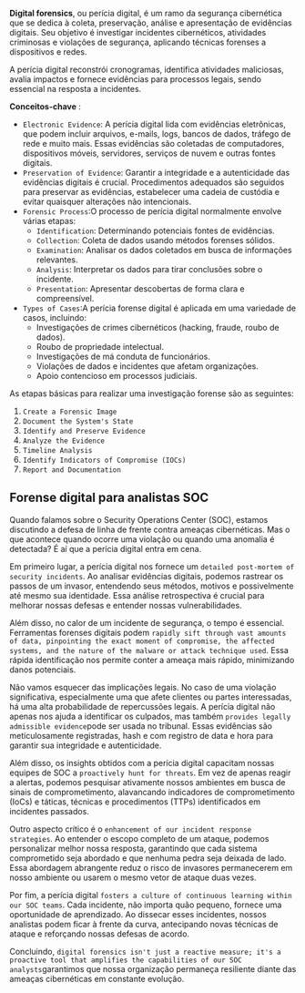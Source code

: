 **Digital forensics**, ou perícia digital, é um ramo da segurança cibernética que se dedica à coleta, preservação, análise e apresentação de evidências digitais. Seu objetivo é investigar incidentes cibernéticos, atividades criminosas e violações de segurança, aplicando técnicas forenses a dispositivos e redes.

A perícia digital reconstrói cronogramas, identifica atividades maliciosas, avalia impactos e fornece evidências para processos legais, sendo essencial na resposta a incidentes.

**Conceitos-chave** :

- `Electronic Evidence`: A perícia digital lida com evidências eletrônicas, que podem incluir arquivos, e-mails, logs, bancos de dados, tráfego de rede e muito mais. Essas evidências são coletadas de computadores, dispositivos móveis, servidores, serviços de nuvem e outras fontes digitais.
- `Preservation of Evidence`: Garantir a integridade e a autenticidade das evidências digitais é crucial. Procedimentos adequados são seguidos para preservar as evidências, estabelecer uma cadeia de custódia e evitar quaisquer alterações não intencionais.
- `Forensic Process`:O processo de perícia digital normalmente envolve várias etapas:
    - `Identification`: Determinando potenciais fontes de evidências.
    - `Collection`: Coleta de dados usando métodos forenses sólidos.
    - `Examination`: Analisar os dados coletados em busca de informações relevantes.
    - `Analysis`: Interpretar os dados para tirar conclusões sobre o incidente.
    - `Presentation`: Apresentar descobertas de forma clara e compreensível.
- `Types of Cases`:A perícia forense digital é aplicada em uma variedade de casos, incluindo:
    - Investigações de crimes cibernéticos (hacking, fraude, roubo de dados).
    - Roubo de propriedade intelectual.
    - Investigações de má conduta de funcionários.
    - Violações de dados e incidentes que afetam organizações.
    - Apoio contencioso em processos judiciais.

As etapas básicas para realizar uma investigação forense são as seguintes:

1. `Create a Forensic Image`
2. `Document the System's State`
3. `Identify and Preserve Evidence`
4. `Analyze the Evidence`
5. `Timeline Analysis`
6. `Identify Indicators of Compromise (IOCs)`
7. `Report and Documentation`

## Forense digital para analistas SOC

Quando falamos sobre o Security Operations Center (SOC), estamos discutindo a defesa de linha de frente contra ameaças cibernéticas. Mas o que acontece quando ocorre uma violação ou quando uma anomalia é detectada? É aí que a perícia digital entra em cena.

Em primeiro lugar, a perícia digital nos fornece um `detailed post-mortem of security incidents`. Ao analisar evidências digitais, podemos rastrear os passos de um invasor, entendendo seus métodos, motivos e possivelmente até mesmo sua identidade. Essa análise retrospectiva é crucial para melhorar nossas defesas e entender nossas vulnerabilidades.

Além disso, no calor de um incidente de segurança, o tempo é essencial. Ferramentas forenses digitais podem `rapidly sift through vast amounts of data, pinpointing the exact moment of compromise, the affected systems, and the nature of the malware or attack technique used`. Essa rápida identificação nos permite conter a ameaça mais rápido, minimizando danos potenciais.

Não vamos esquecer das implicações legais. No caso de uma violação significativa, especialmente uma que afete clientes ou partes interessadas, há uma alta probabilidade de repercussões legais. A perícia digital não apenas nos ajuda a identificar os culpados, mas também `provides legally admissible evidence`pode ser usada no tribunal. Essas evidências são meticulosamente registradas, hash e com registro de data e hora para garantir sua integridade e autenticidade.

Além disso, os insights obtidos com a perícia digital capacitam nossas equipes de SOC a `proactively hunt for threats`. Em vez de apenas reagir a alertas, podemos pesquisar ativamente nossos ambientes em busca de sinais de comprometimento, alavancando indicadores de comprometimento (IoCs) e táticas, técnicas e procedimentos (TTPs) identificados em incidentes passados.

Outro aspecto crítico é o `enhancement of our incident response strategies`. Ao entender o escopo completo de um ataque, podemos personalizar melhor nossa resposta, garantindo que cada sistema comprometido seja abordado e que nenhuma pedra seja deixada de lado. Essa abordagem abrangente reduz o risco de invasores permanecerem em nosso ambiente ou usarem o mesmo vetor de ataque duas vezes.

Por fim, a perícia digital `fosters a culture of continuous learning within our SOC teams`. Cada incidente, não importa quão pequeno, fornece uma oportunidade de aprendizado. Ao dissecar esses incidentes, nossos analistas podem ficar à frente da curva, antecipando novas técnicas de ataque e reforçando nossas defesas de acordo.

Concluindo, `digital forensics isn't just a reactive measure; it's a proactive tool that amplifies the capabilities of our SOC analysts`garantimos que nossa organização permaneça resiliente diante das ameaças cibernéticas em constante evolução.


























